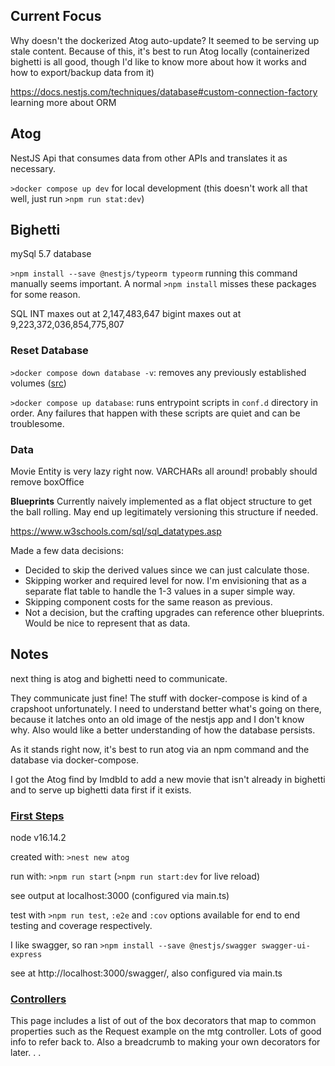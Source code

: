 ## Current Focus

Why doesn't the dockerized Atog auto-update? It seemed to be serving up stale content. Because of this, it's best to run Atog locally (containerized bighetti is all good, though I'd like to know more about how it works and how to export/backup data from it)

https://docs.nestjs.com/techniques/database#custom-connection-factory learning more about ORM

## Atog

NestJS Api that consumes data from other APIs and translates it as necessary.

`>docker compose up dev` for local development (this doesn't work all that well, just run `>npm run stat:dev`)

## Bighetti

mySql 5.7 database

`>npm install --save @nestjs/typeorm typeorm` running this command manually seems important. A normal `>npm install` misses these packages for some reason.

SQL INT maxes out at 2,147,483,647
bigint maxes out at 9,223,372,036,854,775,807

### Reset Database

`>docker compose down database -v`: removes any previously established volumes ([src](https://stackoverflow.com/questions/59657489/mysql-init-scripts-not-running-with-docker-compose))

`>docker compose up database`: runs entrypoint scripts in `conf.d` directory in order. Any failures that happen with these scripts are quiet and can be troublesome.

### Data 

Movie Entity is very lazy right now. VARCHARs all around! probably should remove boxOffice

**Blueprints**
Currently naively implemented as a flat object structure to get the ball rolling. May end up legitimately versioning this structure if needed.

https://www.w3schools.com/sql/sql_datatypes.asp

Made a few data decisions:
* Decided to skip the derived values since we can just calculate those.
* Skipping worker and required level for now. I'm envisioning that as a separate flat table to handle the 1-3 values in a super simple way.
* Skipping component costs for the same reason as previous.
* Not a decision, but the crafting upgrades can reference other blueprints. Would be nice to represent that as data.

## Notes

next thing is atog and bighetti need to communicate.

They communicate just fine! The stuff with docker-compose is kind of a crapshoot unfortunately. I need to understand better what's going on there, because it latches onto an old image of the nestjs app and I don't know why. Also would like a better understanding of how the database persists.

As it stands right now, it's best to run atog via an npm command and the database via docker-compose.

I got the Atog find by ImdbId to add a new movie that isn't already in bighetti and to serve up bighetti data first if it exists.

### [First Steps](docs.nestjs.com/firststeps)

node v16.14.2

created with: `>nest new atog`

run with: `>npm run start` (`>npm run start:dev` for live reload)

see output at localhost:3000 (configured via main.ts)

test with `>npm run test`, `:e2e` and `:cov` options available for end to end testing and coverage respectively.

I like swagger, so ran `>npm install --save @nestjs/swagger swagger-ui-express`

see at http://localhost:3000/swagger/, also configured via main.ts

### [Controllers](docs.nestjs.com/controllers)

This page includes a list of out of the box decorators that map to common properties such as the Request example on the mtg controller. Lots of good info to refer back to. Also a breadcrumb to making your own decorators for later. . .


